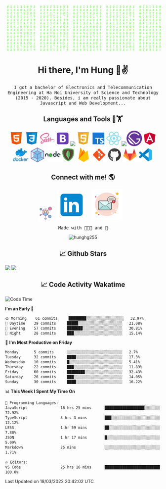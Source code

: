 [![Matrix SVG](https://github.com/hunghg255/hunghg255/blob/master/img/matrix.svg)](https://hunghg255.github.io)
<!-- [![unicorncode_bzb8ey](https://res.cloudinary.com/hunghg255/image/upload/v1647578947/unicorncode_bzb8ey.svg)](https://hunghg255.github.io) -->
<!-- # 👀 Hi stranger! 👋🏻 -->

<h1 align='center'>Hi there, I'm Hung 👋✌</h1>
<p align="center">
<samp>
I got a bachelor of Electronics and Telecommunication Engineering at Ha Noi University of Science and Technology (2015 - 2020). Besides, i am really passionate about Javascript and Web Development...
</samp>
</p>

<h2 align='center'>Languages and Tools 🔧🏋</h2>

<p align='center'>
<img src="https://github.com/hunghg255/hunghg255/blob/master/img/icons8-html-5.svg" width="50px"><img src="https://github.com/hunghg255/hunghg255/blob/master/img/icons8-css3.svg" width="50px"><img src="https://github.com/hunghg255/hunghg255/blob/master/img/icons8-sass.svg" width="50px"><img src="https://github.com/hunghg255/hunghg255/blob/master/img/icons8-bootstrap.svg" width="50px"><img width="46" src="https://camo.githubusercontent.com/363242675617648bfbedd1610f89ac28df0f9e1bac8749d83109fafdf8524fff/68747470733a2f2f67772e616c697061796f626a656374732e636f6d2f7a6f732f726d73706f7274616c2f4b4470677667754d704766716148506a6963524b2e737667" data-canonical-src="https://gw.alipayobjects.com/zos/rmsportal/KDpgvguMpGfqaHPjicRK.svg" style="max-width:100%;"><img src="https://github.com/hunghg255/hunghg255/blob/master/img/icons8-javascript-logo.svg" width="50px"><img src="https://github.com/hunghg255/hunghg255/blob/master/img/icons8-typescript.svg" width="50px"><img src="https://github.com/hunghg255/hunghg255/blob/master/img/icons8-react.svg" width="50px"><img src="https://camo.githubusercontent.com/92ec9eb7eeab7db4f5919e3205918918c42e6772562afb4112a2909c1aaaa875/68747470733a2f2f6173736574732e76657263656c2e636f6d2f696d6167652f75706c6f61642f76313630373535343338352f7265706f7369746f726965732f6e6578742d6a732f6e6578742d6c6f676f2e706e67" width="50px"><img src="https://github.com/hunghg255/hunghg255/blob/master/img/gatsbyjs-icon.svg" width="50px"><img src="https://raw.githubusercontent.com/github/explore/80688e429a7d4ef2fca1e82350fe8e3517d3494d/topics/angular/angular.png" width="50px">
 

<br/>
 <img src="https://raw.githubusercontent.com/github/explore/80688e429a7d4ef2fca1e82350fe8e3517d3494d/topics/docker/docker.png" width="50px">
<img src="https://github.com/hunghg255/hunghg255/blob/master/img/icons8-webpack.svg" width="50px"><img src="https://github.com/hunghg255/hunghg255/blob/master/img/icons8-nodejs.svg" width="50px"><img src="https://github.com/hunghg255/hunghg255/blob/master/img/icons8-mongodb.svg" width="50px"><img src="https://github.com/hunghg255/hunghg255/blob/master/img/icons8-firebase.svg" width="50px"><img src="https://github.com/hunghg255/hunghg255/blob/master/img/icons8-git.svg" width="50px"><img src="https://github.com/hunghg255/hunghg255/blob/master/img/icons8-github.svg" width="50px"><img src="https://github.com/hunghg255/hunghg255/blob/master/img/icons8-gitlab.svg" width="50px"><img src="https://github.com/hunghg255/hunghg255/blob/master/img/vsc.svg" width="50px">
</p>

<h2 align='center'> Connect with me! 🌎 </h2>

<p align='center'>
<a href="https://hunghg255.github.io/hoang-gia-hung/"><img src="https://github.com/hunghg255/hunghg255/blob/master/img/social-img.png" width="42"/></a>&nbsp;&nbsp;&nbsp;&nbsp;<a href="https://www.linkedin.com/in/hoanggiahung/"><img src="https://github.com/hunghg255/hunghg255/blob/master/img/icons8-linkedin1.svg" /></a>&nbsp;&nbsp;&nbsp;&nbsp;<a href="mailto:giahung197bg@gmail.com?subject=Hi%20Hung"><img src="https://github.com/hunghg255/hunghg255/blob/master/img/icons8-important-mail.svg" /></a>&nbsp;&nbsp;&nbsp;&nbsp;
</p>

<p align='center'><samp>Made with 🧑🏻‍💻 and 🙌</samp></p>
<p align="center"> <img src="https://komarev.com/ghpvc/?username=hunghg255&color=c80000&style=flat" alt="hunghg255" /> </p>

<h2 align='center'> 📈 Github Stars </h2>

 <div>
  <img height="180em" src="https://github-readme-stats.vercel.app/api?username=hunghg255&show_icons=true&theme=ayu-mirage&border_radius=15"/>
  <img height="180em" src="https://github-readme-stats.vercel.app/api/top-langs/?username=hunghg255&theme=ayu-mirage&border_radius=15&layout=compact&langs_count=6"/>
</div> 

<h2 align='center'> 📈 Code Activity Wakatime </h2>

<!--START_SECTION:waka-->
![Code Time](http://img.shields.io/badge/Code%20Time-778%20hrs%2040%20mins-blue)

**I'm an Early 🐤** 

```text
🌞 Morning    61 commits     ████████░░░░░░░░░░░░░░░░░   32.97% 
🌆 Daytime    39 commits     █████░░░░░░░░░░░░░░░░░░░░   21.08% 
🌃 Evening    57 commits     ███████░░░░░░░░░░░░░░░░░░   30.81% 
🌙 Night      28 commits     ███░░░░░░░░░░░░░░░░░░░░░░   15.14%

```
📅 **I'm Most Productive on Friday** 

```text
Monday       5 commits      ░░░░░░░░░░░░░░░░░░░░░░░░░   2.7% 
Tuesday      32 commits     ████░░░░░░░░░░░░░░░░░░░░░   17.3% 
Wednesday    10 commits     █░░░░░░░░░░░░░░░░░░░░░░░░   5.41% 
Thursday     22 commits     ███░░░░░░░░░░░░░░░░░░░░░░   11.89% 
Friday       60 commits     ████████░░░░░░░░░░░░░░░░░   32.43% 
Saturday     26 commits     ███░░░░░░░░░░░░░░░░░░░░░░   14.05% 
Sunday       30 commits     ████░░░░░░░░░░░░░░░░░░░░░   16.22%

```


📊 **This Week I Spent My Time On** 

```text
💬 Programming Languages: 
JavaScript               18 hrs 25 mins      ██████████████████░░░░░░░   72.92% 
TypeScript               3 hrs 3 mins        ███░░░░░░░░░░░░░░░░░░░░░░   12.12% 
LESS                     1 hr 59 mins        ██░░░░░░░░░░░░░░░░░░░░░░░   7.88% 
JSON                     1 hr 17 mins        █░░░░░░░░░░░░░░░░░░░░░░░░   5.09% 
Markdown                 25 mins             ░░░░░░░░░░░░░░░░░░░░░░░░░   1.71%

🔥 Editors: 
VS Code                  25 hrs 16 mins      █████████████████████████   100.0%

```


 Last Updated on 18/03/2022 20:42:02 UTC
<!--END_SECTION:waka-->

